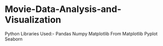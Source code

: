 # Movie-Data-Analysis-and-Visualization
Python Libraries Used:-
Pandas
Numpy
Matplotlib
From Matplotlib Pyplot
Seaborn
